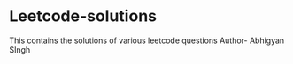 # Leetcode-solutions
This contains the solutions of various leetcode questions
Author- Abhigyan SIngh
